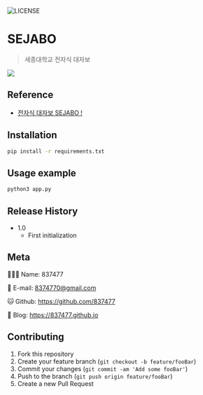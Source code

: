 ![LICENSE][LICENSE]

# SEJABO



> 세종대학교 전자식 대자보



<p><img src="https://837477.github.io/posts/sejabo/images/main.png"></p>



## Reference

- [전자식 대자보 SEJABO !](https://837477.github.io/posts/sejabo/post.html)



## Installation

```sh
pip install -r requirements.txt
```



## Usage example

```sh
python3 app.py
```



## Release History

* 1.0
    * First initialization



## Meta

🙋🏻‍♂️ Name: 837477

📧 E-mail: 8374770@gmail.com

🐱 Github: https://github.com/837477

📔 Blog: https://837477.github.io



## Contributing

1. Fork this repository
2. Create your feature branch (`git checkout -b feature/fooBar`)
3. Commit your changes (`git commit -am 'Add some fooBar'`)
4. Push to the branch (`git push origin feature/fooBar`)
5. Create a new Pull Request



<!-- Markdown link & img dfn's -->

[LICENSE]: https://img.shields.io/github/license/837477/raising_visitor_bot?style=flat-square
